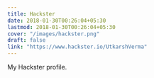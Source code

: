 ```yaml
---
title: Hackster
date: 2018-01-30T00:26:04+05:30
lastmod: 2018-01-30T00:26:04+05:30
cover: "/images/hackster.png"
draft: false
link: "https://www.hackster.io/UtkarshVerma"
---
```


My Hackster profile.

